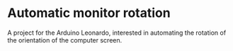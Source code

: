 # Automatic monitor rotation
 A project for the Arduino Leonardo, interested in automating the rotation of the orientation of the computer screen.
